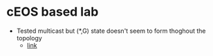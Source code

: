 # cEOS based lab
- Tested multicast but (*,G) state doesn't seem to form thoghout the topology
  - [link](https://eos.arista.com/forum/basic-multicast-static-rp-configuration/)
